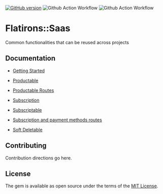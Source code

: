 [![GitHub version](https://badge.fury.io/gh/flatironsdevelopment%2Fflatirons-saas.svg)](https://badge.fury.io/gh/flatironsdevelopment%2Fflatirons-saas)
![Github Action Workflow](https://github.com/flatironsdevelopment/flatirons-saas/actions/workflows/workflow.yml/badge.svg)
![Github Action Workflow](https://github.com/flatironsdevelopment/flatirons-saas/actions/workflows/generate-docs.yml/badge.svg)

# Flatirons::Saas
Common functionalities that can be reused across projects

## Documentation

- [Getting Started](https://github.com/flatironsdevelopment/flatirons-saas/wiki/wiki#getting-started)

- [Productable](https://github.com/flatironsdevelopment/flatirons-saas/wiki/Productable)

- [Productable Routes](https://github.com/flatironsdevelopment/flatirons-saas/wiki/Product-Routes)

- [Subscription](https://github.com/flatironsdevelopment/flatirons-saas/wiki/Subscription)

- [Subscriptable](https://github.com/flatironsdevelopment/flatirons-saas/wiki/Subscriptable)

- [Subscription and payment methods routes](https://github.com/flatironsdevelopment/flatirons-saas/wiki/Subscriptions-and-Payment-Methods-Routes)

- [Soft Deletable](https://github.com/flatironsdevelopment/flatirons-saas/wiki/SoftDeletable)

## Contributing
Contribution directions go here.

## License
The gem is available as open source under the terms of the [MIT License](https://opensource.org/licenses/MIT).
